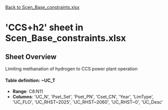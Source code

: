 [Back to Scen_Base_constraints.xlsx](README.md)

# 'CCS+h2' sheet in Scen_Base_constraints.xlsx

## Sheet Overview

Limiting methanation of hydrogen to CCS power plant operation

#### Table definition: ~UC_T
- **Range**: C8:N11
- **Columns**: 'UC_N', 'Pset_Set', 'Pset_PN', 'Cset_CN', 'Year', 'LimType', 'UC_FLO', 'UC_RHST~2025', 'UC_RHST~2060', 'UC_RHST~0', 'UC_Desc'

